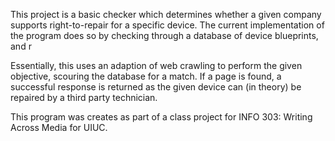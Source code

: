 This project is a basic checker which determines whether a given company supports right-to-repair for a specific device. 
The current implementation of the program does so by checking through a database of device blueprints, and r

Essentially, this uses an adaption of web crawling to perform the given objective, scouring the database for a match.
If a page is found, a successful response is returned as the given device can (in theory) be repaired by a third party technician.

This program was creates as part of a class project for INFO 303: Writing Across Media for UIUC.
